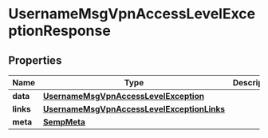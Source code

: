
# UsernameMsgVpnAccessLevelExceptionResponse

## Properties
Name | Type | Description | Notes
------------ | ------------- | ------------- | -------------
**data** | [**UsernameMsgVpnAccessLevelException**](UsernameMsgVpnAccessLevelException.md) |  |  [optional]
**links** | [**UsernameMsgVpnAccessLevelExceptionLinks**](UsernameMsgVpnAccessLevelExceptionLinks.md) |  |  [optional]
**meta** | [**SempMeta**](SempMeta.md) |  | 



